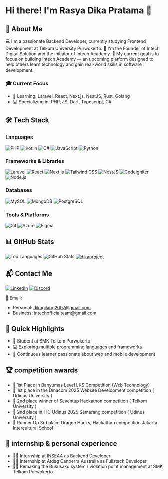 # Hi there! I'm Rasya Dika Pratama 👋

## 🚀 About Me
💻 I'm a passionate Backend Developer, currently studying Frontend Development at Telkom University Purwokerto.
🚀 I'm the Founder of Intech Digital Solution and the initiator of Intech Academy.
🎯 My current goal is to focus on building Intech Academy — an upcoming platform designed to help others learn technology and gain real-world skills in software development.

### 🎓 Current Focus
- 🌱 Learning: Laravel, React, Next.js, NestJS, Rust, Golang
- 💻 Specializing in: PHP, JS, Dart, Typescript, C#

## 🛠️ Tech Stack

### Languages
![PHP](https://img.shields.io/badge/PHP-777BB4?style=for-the-badge&logo=php&logoColor=white)
![Kotlin](https://img.shields.io/badge/Kotlin-0095D5?style=for-the-badge&logo=kotlin&logoColor=white)
![C#](https://img.shields.io/badge/C%23-239120?style=for-the-badge&logo=c-sharp&logoColor=white)
![JavaScript](https://img.shields.io/badge/JavaScript-F7DF1E?style=for-the-badge&logo=javascript&logoColor=black)
![Python](https://img.shields.io/badge/Python-3776AB?style=for-the-badge&logo=python&logoColor=white)

### Frameworks & Libraries
![Laravel](https://img.shields.io/badge/Laravel-FF2D20?style=for-the-badge&logo=laravel&logoColor=white)
![React](https://img.shields.io/badge/React-20232A?style=for-the-badge&logo=react&logoColor=61DAFB)
![Next.js](https://img.shields.io/badge/Next.js-000000?style=for-the-badge&logo=nextdotjs&logoColor=white)
![Tailwind CSS](https://img.shields.io/badge/Tailwind_CSS-38B2AC?style=for-the-badge&logo=tailwind-css&logoColor=white)
![NestJS](https://img.shields.io/badge/NestJS-E0234E?style=for-the-badge&logo=nestjs&logoColor=white)
![CodeIgniter](https://img.shields.io/badge/CodeIgniter-EF4223?style=for-the-badge&logo=codeigniter&logoColor=white)
![Node.js](https://img.shields.io/badge/Node.js-43853D?style=for-the-badge&logo=node.js&logoColor=white)

### Databases
![MySQL](https://img.shields.io/badge/MySQL-00000F?style=for-the-badge&logo=mysql&logoColor=white)
![MongoDB](https://img.shields.io/badge/MongoDB-4EA94B?style=for-the-badge&logo=mongodb&logoColor=white)
![PostgreSQL](https://img.shields.io/badge/PostgreSQL-316192?style=for-the-badge&logo=postgresql&logoColor=white)

### Tools & Platforms
![Git](https://img.shields.io/badge/Git-F05032?style=for-the-badge&logo=git&logoColor=white)
![Azure](https://img.shields.io/badge/Microsoft_Azure-0089D6?style=for-the-badge&logo=microsoft-azure&logoColor=white)
![Figma](https://img.shields.io/badge/Figma-F24E1E?style=for-the-badge&logo=figma&logoColor=white)

## 📊 GitHub Stats
![Top Languages](https://github-readme-stats.vercel.app/api/top-langs/?username=dikaproject&layout=compact)
![GitHub Stats](https://github-readme-stats.vercel.app/api?username=dikaproject&show_icons=true)
<a href="https://github.com/dikaproject">
      <img align="center" src="https://github-readme-streak-stats.herokuapp.com/?user=dikaproject&text_color=FFFFFF&bg_color=000000&title_color=94b4a4&langs_count=15&layout=compact&hide_border=true" alt="dikaproject" />
    </a>

## 📬 Contact Me
[![LinkedIn](https://img.shields.io/badge/LinkedIn-0077B5?style=for-the-badge&logo=linkedin&logoColor=white)](https://linkedin.com/in/rasya-dika-pratama-091204269)
[![Discord](https://img.shields.io/badge/Discord-7289DA?style=for-the-badge&logo=discord&logoColor=white)](https://discord.gg/dikaprojectid)

📧 Email: 
- Personal: dikagilang2007@gmail.com
- Business: intechofficialteam@gmail.com

## 🌟 Quick Highlights
- 🏫 Student at SMK Telkom Purwokerto
- 💻 Exploring multiple programming languages and frameworks
- 🌱 Continuous learner passionate about web and mobile development

## 🏆 competition awards
- 🥇 1st Place in Banyumas Level LKS Competition (Web Technology)
- 🥇 1st place in the Dinacom 2025 Website Development competition ( Udinus University )
- 🥈 2nd place winner of Seventup Hackathon competition ( Telkom University )
- 🥈 2nd place in ITC Udinus 2025 Semarang competition ( Udinus University )
- 🚀 Runner Up 3rd place Dragon Hacks, Hackathon competition Jakarta Intercultural School


## 💼 internship & personal experience
- 👨‍💻 Internship at INSEAA as Backend Developer
- 👨‍💻 Internship at Atdag Canberra Australia as Fullstack Developer
- 👨‍💻 Remaking the Bukusaku system / violation point management at SMK Telkom Purwokerto  
